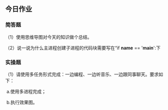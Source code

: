 ## 今日作业

### 简答题

（1）使用思维导图对今天的知识做个总结。

（2）说一说为什么主进程创建子进程的代码块需要写在“if __name__ == '__main__':下





### 实操题

（1）请使用多任务形式完成：一边编程、一边听音乐、一边跟同事聊天。要求如下：

​		a.使用多进程完成；

​		b.执行效果图。

